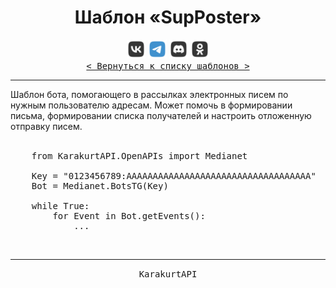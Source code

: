 <div align="center">
    <h1> Шаблон «SupPoster» </h1>
    <img src="../MediaImg/MediaVK-.svg" height="30"/>
    <img src="../MediaImg/MediaTG+.svg" height="30"/>
    <img src="../MediaImg/MediaDC-.svg" height="30"/>
    <img src="../MediaImg/MediaOK-.svg" height="30"/>
    <br>
    <kbd><a href="../ReadMe.md">< Вернуться к списку шаблонов ></a></kbd>
    <hr>
</div>

<div align="left">
    Шаблон бота, помогающего в рассылках электронных писем по нужным пользователю адресам. Может помочь в формировании письма, формировании списка
    получателей и настроить отложенную отправку писем.
</div>

<div align="center">
    <br>
</div>

<pre lang="Python">
    from KarakurtAPI.OpenAPIs import Medianet
    
    Key = "0123456789:AAAAAAAAAAAAAAAAAAAAAAAAAAAAAAAAAAA"
    Bot = Medianet.BotsTG(Key)
    
    while True:
        for Event in Bot.getEvents():
            ...
</pre>

<div align="center">
    <br>
    <hr>
</div>

<div align="center">
    <samp>KarakurtAPI</samp>
</div>